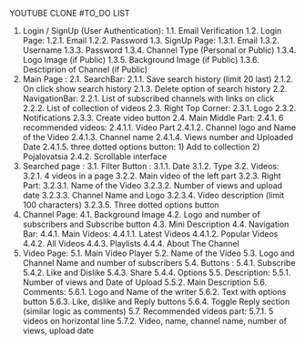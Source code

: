 YOUTUBE CLONE
#TO_DO LIST

1. Login / SignUp (User Authentication):
    1.1. Email Verification
    1.2. Login Page:
        1.2.1. Email
        1.2.2. Password
    1.3. SignUp Page:
        1.3.1. Email
        1.3.2. Username
        1.3.3. Password
        1.3.4. Channel Type (Personal or Public)
        1.3.4. Logo Image (if Public)
        1.3.5. Background Image (if Public)
        1.3.6. Desctiprion of Channel (if Public)
2. Main Page :
    2.1. SearchBar:
        2.1.1. Save search history (limit 20 last)
        2.1.2. On click show search history
        2.1.3. Delete option of search history
    2.2. NavigationBar:
        2.2.1. List of subscribed channels with links on click
        2.2.2. List of collection of videos
    2.3. Right Top Corner:
        2.3.1. Logo 
        2.3.2. Notifications
        2.3.3. Create video button
    2.4. Main Middle Part:
        2.4.1. 6 recommended videos:
            2.4.1.1. Video Part
            2.4.1.2. Channel logo and Name of the Video
            2.4.1.3. Channel name
            2.4.1.4. Views number and Uploaded Date
            2.4.1.5. three dotted options button:
                1) Add to collection
                2) Pojalovatsia
        2.4.2. Scrollable interface
3. Searched page :
    3.1. Filter Button :
        3.1.1. Date
        3.1.2. Type
    3.2. Videos:
        3.2.1. 4 videos in a page
        3.2.2. Main video of the left part
        3.2.3. Right Part:
            3.2.3.1. Name of the Video
            3.2.3.2. Number of views and upload date
            3.2.3.3. Channel Name and Logo
            3.2.3.4. Video description (limit 100 characters) 
            3.2.3.5. Three dotted options button
4. Channel Page:
    4.1. Background Image
    4.2. Logo and number of subscribers and Subscribe button
    4.3. Mini Description
    4.4. Navigation Bar:
        4.4.1. Main Videos:
            4.4.1.1. Latest Videos
            4.4.1.2. Popular Videos
        4.4.2. All Videos
        4.4.3. Playlists
        4.4.4. About The Channel
5. Video Page:
    5.1. Main Video Player 
    5.2. Name of the Video
    5.3. Logo and Channel Name and number of subscribers
    5.4. Buttons :
        5.4.1. Subscribe 
        5.4.2. Like and Dislike
        5.4.3. Share 
        5.4.4. Options
    5.5. Description:
        5.5.1. Number of views and Date of Upload
        5.5.2. Main Description
    5.6. Comments:
        5.6.1. Logo and Name of the writer
        5.6.2. Text with options button
        5.6.3. Like, dislike and Reply buttons
        5.6.4. Toggle Reply section (similar logic as comments)
    5.7. Recommended videos part:
        5.7.1. 5 videos on horizontal line 
        5.7.2. Video, name, channel name, number of views, upload date  


